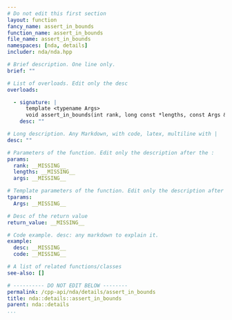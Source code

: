 ```yaml
---
# Do not edit this first section
layout: function
fancy_name: assert_in_bounds
function_name: assert_in_bounds
file_name: assert_in_bounds
namespaces: [nda, details]
includer: nda/nda.hpp

# Brief description. One line only.
brief: ""

# List of overloads. Edit only the desc
overloads:

  - signature: |
      template <typename Args> 
      void assert_in_bounds(int rank, long const *lengths, const Args &... args)
    desc: ""

# Long description. Any Markdown, with code, latex, multiline with |
desc: ""

# Parameters of the function. Edit only the description after the :
params:
  rank: __MISSING__
  lengths: __MISSING__
  args: __MISSING__

# Template parameters of the function. Edit only the description after the :
tparams:
  Args: __MISSING__

# Desc of the return value
return_value: __MISSING__

# Code example. desc: any markdown to explain it.
example:
  desc: __MISSING__
  code: __MISSING__

# A list of related functions/classes
see-also: []

# ---------- DO NOT EDIT BELOW --------
permalink: /cpp-api/nda/details/assert_in_bounds
title: nda::details::assert_in_bounds
parent: nda::details
...
```


